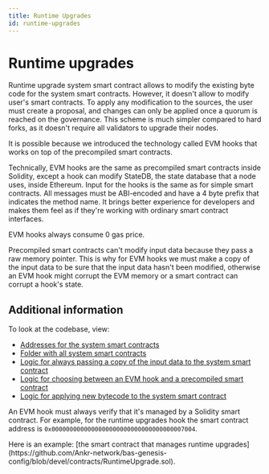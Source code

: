 ```yaml
---
title: Runtime Upgrades
id: runtime-upgrades
---
```


# Runtime upgrades

Runtime upgrade system smart contract allows to modify the existing byte code for the system smart contracts. 
However, it doesn't allow to modify user's smart contracts. 
To apply any modification to the sources, the user must create a proposal, and changes can only be applied once a quorum is reached on the governance. 
This scheme is much simpler compared to hard forks, as it doesn't require all validators to upgrade their nodes.

It is possible because we introduced the technology called EVM hooks that works on top of the precompiled smart contracts.

Technically, EVM hooks are the same as precompiled smart contracts inside Solidity, except a hook can modify StateDB, the state database that a node uses, inside Ethereum.
Input for the hooks is the same as for simple smart contracts. 
All messages must be ABI-encoded and have a 4 byte prefix that indicates the method name.
It brings better experience for developers and makes them feel as if they're working with ordinary smart contract interfaces.

EVM hooks always consume 0 gas price.
 
Precompiled smart contracts can't modify input data because they pass a raw memory pointer. 
This is why for EVM hooks we must make a copy of the input data to be sure that the input data hasn't been modified, 
otherwise an EVM hook might corrupt the EVM memory or a smart contract can corrupt a hook's state.

## Additional information

To look at the codebase, view:
- [Addresses for the system smart contracts](https://github.com/Ankr-network/bas-template-bsc/blob/devel/common/systemcontract/const.go#L63) 
- [Folder with all system smart contracts](https://github.com/Ankr-network/bas-template-bsc/tree/devel/core/vm/systemcontract)
- [Logic for always passing a copy of the input data to the system smart contract](https://github.com/Ankr-network/bas-template-bsc/blob/devel/core/vm/contracts.go#L157)
- [Logic for choosing between an EVM hook and a precompiled smart contract](https://github.com/Ankr-network/bas-template-bsc/blob/devel/core/vm/evm.go#L54)
- [Logic for applying new bytecode to the system smart contract](https://github.com/Ankr-network/bas-template-bsc/blob/devel/core/vm/systemcontract/upgrade.go#L64)

An EVM hook must always verify that it's managed by a Solidity smart contract. 
For example, for the runtime upgrades hook the smart contract address is `0x0000000000000000000000000000000000007004`. 

<Callout>
Here is an example: [the smart contract that manages runtime upgrades](https://github.com/Ankr-network/bas-genesis-config/blob/devel/contracts/RuntimeUpgrade.sol).
</Callout>
